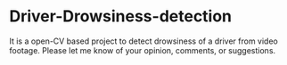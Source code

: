 # Driver-Drowsiness-detection
It is a open-CV based project to detect drowsiness of a driver from video footage. Please let me know of your opinion, comments, or suggestions.

